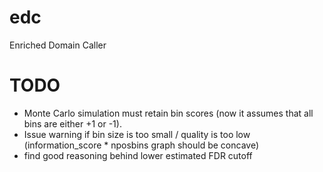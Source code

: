 edc
===

Enriched Domain Caller


TODO
====

* Monte Carlo simulation must retain bin scores (now it assumes that all bins are either +1 or -1).
* Issue warning if bin size is too small / quality is too low (information_score * nposbins graph should be concave)
* find good reasoning behind lower estimated FDR cutoff